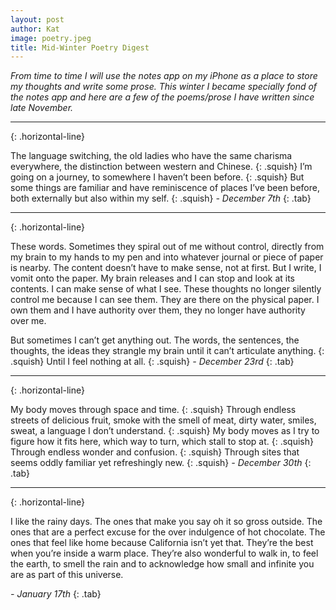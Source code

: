 ```yaml
---
layout: post
author: Kat
image: poetry.jpeg
title: Mid-Winter Poetry Digest
---
```

*From time to time I will use the notes app on my iPhone as a place to store my thoughts and write some prose. This winter I became specially fond of the notes app and here are a few of the poems/prose I have written since late November.*

---
{: .horizontal-line}

The language switching, the old ladies who have the same charisma everywhere, the distinction between western and Chinese.
{: .squish}
I’m going on a journey, to somewhere I haven’t been before. 
{: .squish}
But some things are familiar and have reminiscence of places I’ve been before, both externally but also within my self. 
{: .squish}
*- December 7th*
{: .tab}

---
{: .horizontal-line}

These words. Sometimes they spiral out of me without control, directly from my brain to my hands to my pen and into whatever journal or piece of paper is nearby. The content doesn’t have to make sense, not at first. But I write, I vomit onto the paper. My brain releases and I can stop and look at its contents. I can make sense of what I see. These thoughts no longer silently control me because I can see them. They are there on the physical paper. I own them and I have authority over them, they no longer have authority over me.

But sometimes I can’t get anything out. The words, the sentences, the thoughts, the ideas they strangle my brain until it can’t articulate anything. 
{: .squish}
Until I feel nothing at all.
{: .squish}
*- December 23rd*
{: .tab}

---
{: .horizontal-line}

My body moves through space and time. 
{: .squish}
Through endless streets of delicious fruit, smoke with the smell of meat, dirty water, smiles, sweat, a language I don’t understand.
{: .squish}
My body moves as I try to figure how it fits here, which way to turn, which stall to stop at. 
{: .squish}
Through endless wonder and confusion. 
{: .squish}
Through sites that seems oddly familiar yet refreshingly new. 
{: .squish}
*- December 30th*
{: .tab}

---
{: .horizontal-line}

I like the rainy days. The ones that make you say oh it so gross outside. The ones that are a perfect excuse for the over indulgence of hot chocolate. The ones that feel like home because California isn’t yet that. They’re the best when you’re inside a warm place. They’re also wonderful to walk in, to feel the earth, to smell the rain and to acknowledge how small and infinite you are as part of this universe. 

*- January 17th*
{: .tab}